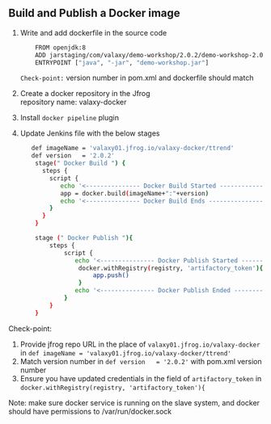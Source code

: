 ## Build and Publish a Docker image 

1. Write and add dockerfile in the source code
	```sh
		FROM openjdk:8
		ADD jarstaging/com/valaxy/demo-workshop/2.0.2/demo-workshop-2.0.2.jar demo-workshop.jar
		ENTRYPOINT ["java", "-jar", "demo-workshop.jar"]
	```
   `Check-point:`  version number in pom.xml and dockerfile should match   
1. Create a docker repository in the Jfrog  
    repository name: valaxy-docker
1. Install `docker pipeline` plugin 

1. Update Jenkins file with the below stages  
    ```sh 
	   def imageName = 'valaxy01.jfrog.io/valaxy-docker/ttrend'
	   def version   = '2.0.2'
        stage(" Docker Build ") {
          steps {
            script {
               echo '<--------------- Docker Build Started --------------->'
               app = docker.build(imageName+":"+version)
               echo '<--------------- Docker Build Ends --------------->'
            }
          }
        }

        stage (" Docker Publish "){
            steps {
                script {
                   echo '<--------------- Docker Publish Started --------------->'  
                    docker.withRegistry(registry, 'artifactory_token'){
                        app.push()
                    }    
                   echo '<--------------- Docker Publish Ended --------------->'  
                }
            }
        }
    ```

Check-point: 
1. Provide jfrog repo URL in the place of `valaxy01.jfrog.io/valaxy-docker` in `def imageName = 'valaxy01.jfrog.io/valaxy-docker/ttrend'`  
2. Match version number in `def version   = '2.0.2'` with pom.xml version number  
3. Ensure you have updated credentials in the field of `artifactory_token` in `docker.withRegistry(registry, 'artifactory_token'){`

Note: make sure docker service is running on the slave system, and docker should have permissions to /var/run/docker.sock